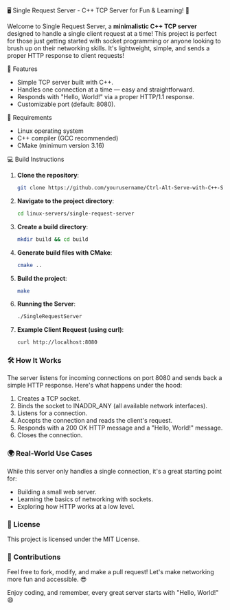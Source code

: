 🖥️ Single Request Server - C++ TCP Server for Fun & Learning! 🚀

Welcome to Single Request Server, a **minimalistic C++ TCP server** designed to handle a single client request at a time! This project is perfect for those just getting started with socket programming or anyone looking to brush up on their networking skills. It's lightweight, simple, and sends a proper HTTP response to client requests!

🌟 Features
* Simple TCP server built with C++.
* Handles one connection at a time — easy and  straightforward.
* Responds with "Hello, World!" via a proper HTTP/1.1 response.
* Customizable port (default: 8080).

🔧 Requirements
- Linux operating system
- C++ compiler (GCC recommended)
- CMake (minimum version 3.16)

💻 Build Instructions

1. **Clone the repository**:
   ```bash
   git clone https://github.com/yourusername/Ctrl-Alt-Serve-with-C++-Servers.git
   ```

2. **Navigate to the project directory**:
   ```bash
   cd linux-servers/single-request-server
   ``` 

3. **Create a build directory**:
   ```bash
   mkdir build && cd build
   ```

4. **Generate build files with CMake**:
   ```bash
   cmake ..
   ```

5. **Build the project**:
   ```bash
   make
   ```

6. **Running the Server**:
   ```bash
   ./SingleRequestServer
   ```
7. **Example Client Request (using curl)**:
   ```bash
   curl http://localhost:8080
   ```

### 🛠️ How It Works

The server listens for incoming connections on port 8080 and sends back a simple HTTP response. Here's what happens under the hood:

1. Creates a TCP socket.
2. Binds the socket to INADDR_ANY (all available network interfaces).
3. Listens for a connection.
4. Accepts the connection and reads the client's request.
5. Responds with a 200 OK HTTP message and a "Hello, World!" message.
6. Closes the connection.


### 🌍 Real-World Use Cases

While this server only handles a single connection, it's a great starting point for:

* Building a small web server.
* Learning the basics of networking with sockets.
* Exploring how HTTP works at a low level.

### 📝 License
This project is licensed under the MIT License.

### 🙌 Contributions
Feel free to fork, modify, and make a pull request! Let's make networking more fun and accessible. 😎

Enjoy coding, and remember, every great server starts with "Hello, World!" 😄